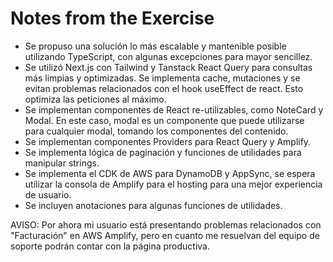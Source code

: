 # Notes from the Exercise

- Se propuso una solución lo más escalable y mantenible posible utilizando TypeScript, con algunas excepciones para mayor sencillez.
- Se utilizó Next.js con Tailwind y Tanstack React Query para consultas más limpias y optimizadas. Se implementa cache, mutaciones y se evitan problemas relacionados con el hook useEffect de react. Esto optimiza las peticiones al máximo.
- Se implementan componentes de React re-utilizables, como NoteCard y Modal. En este caso, modal es un componente que puede utilizarse para cualquier modal, tomando los componentes del contenido.
- Se implementan componentes Providers para React Query y Amplify.
- Se implementa lógica de paginación y funciones de utilidades para manipular strings.
- Se implementa el CDK de AWS para DynamoDB y AppSync, se espera utilizar la consola de Amplify para el hosting para una mejor experiencia de usuario.
- Se incluyen anotaciones para algunas funciones de utilidades.

AVISO: Por ahora mi usuario está presentando problemas relacionados con "Facturación" en AWS Amplify, pero en cuanto me resuelvan del equipo de soporte podrán contar con la página productiva.
